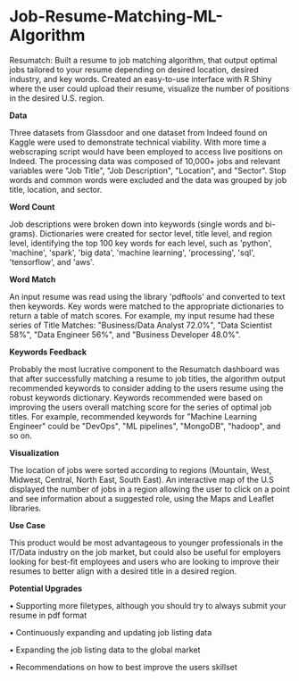 # Job-Resume-Matching-ML-Algorithm
Resumatch: Built a resume to job matching algorithm, that output optimal jobs tailored to your resume depending on desired location, desired industry, and key words. Created an easy-to-use interface with R Shiny where the user could upload their resume, visualize the number of positions in the desired U.S. region. 

**Data**

Three datasets from Glassdoor and one dataset from Indeed found on Kaggle were used to demonstrate technical viability. With more time a webscraping script would have been employed to access live positions on Indeed. The processing data was composed of 10,000+ jobs and relevant variables were "Job Title", "Job Description", "Location", and "Sector". Stop words and common words were excluded and the data was grouped by job title, location, and sector.

**Word Count**

Job descriptions were broken down into keywords (single words and bi-grams). Dictionaries were created for sector level, title level, and region level, identifying the top 100 key words for each level, such as 'python', 'machine', 'spark', 'big data', 'machine learning', 'processing', 'sql',
'tensorflow', and 'aws'.

**Word Match**

An input resume was read using the library 'pdftools' and converted to text then keywords. Key words were matched to the appropriate dictionaries to return a table of match scores. For example, my input resume had these series of Title Matches: "Business/Data Analyst 72.0%", "Data Scientist 58%", "Data Engineer 56%", and "Business Developer 48.0%". 

**Keywords Feedback**

Probably the most lucrative component to the Resumatch dashboard was that after successfully matching a resume to job titles, the algorithm output recommended keywords to consider adding to the users resume using the robust keywords dictionary. Keywords recommended were based on improving the users overall matching score for the series of optimal job titles. For example, recommended keywords for "Machine Learning Engineer" could be "DevOps", "ML pipelines", "MongoDB", "hadoop", and so on.  

**Visualization**

The location of jobs were sorted according to regions (Mountain, West, Midwest, Central, North East, South East). An interactive map of the U.S displayed the number of jobs in a region allowing the user to click on a point and see information about a suggested role, using the Maps and Leaflet libraries.

**Use Case**

This product would be most advantageous to younger professionals in the IT/Data industry on the job market, but could also be useful for employers looking for best-fit employees and users who are looking to improve their resumes to better align with a desired title in a desired region.

**Potential Upgrades**

• Supporting more filetypes, although you should try to always submit your resume in pdf format

• Continuously expanding and updating job listing data

• Expanding the job listing data to the global market

• Recommendations on how to best improve the users skillset
